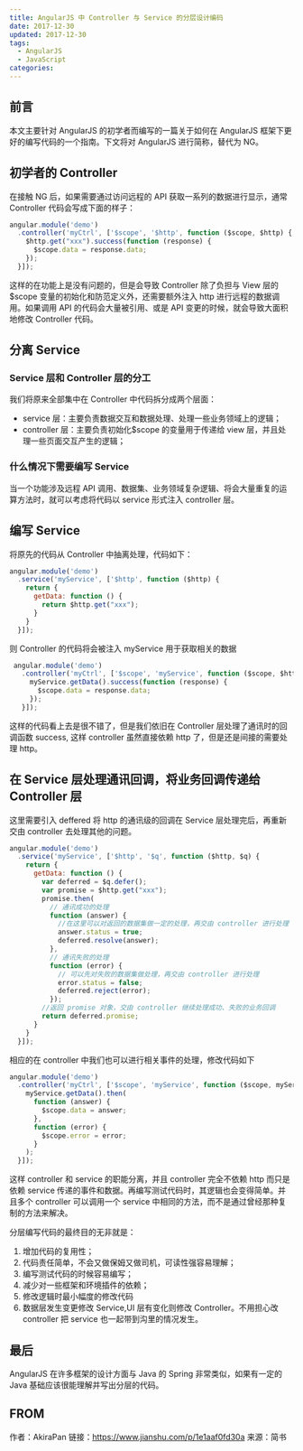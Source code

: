 ```yaml
---
title: AngularJS 中 Controller 与 Service 的分层设计编码
date: 2017-12-30
updated: 2017-12-30
tags:
  - AngularJS
  - JavaScript
categories:
---
```

## 前言

本文主要针对 AngularJS 的初学者而编写的一篇关于如何在 AngularJS 框架下更好的编写代码的一个指南。下文将对 AngularJS 进行简称，替代为 NG。


<!-- more -->

## 初学者的 Controller

在接触 NG 后，如果需要通过访问远程的 API 获取一系列的数据进行显示，通常 Controller 代码会写成下面的样子：

```js
angular.module('demo')
  .controller('myCtrl', ['$scope', '$http', function ($scope, $http) {
    $http.get("xxx").success(function (response) {
      $scope.data = response.data;
    });
  }]);
```

这样的在功能上是没有问题的，但是会导致 Controller 除了负担与 View 层的$scope 变量的初始化和防范定义外，还需要额外注入 http 进行远程的数据调用。如果调用 API 的代码会大量被引用、或是 API 变更的时候，就会导致大面积地修改 Controller 代码。

## 分离 Service

### Service 层和 Controller 层的分工

我们将原来全部集中在 Controller 中代码拆分成两个层面：

- service 层：主要负责数据交互和数据处理、处理一些业务领域上的逻辑；
- controller 层：主要负责初始化$scope 的变量用于传递给 view 层，并且处理一些页面交互产生的逻辑；

### 什么情况下需要编写 Service

当一个功能涉及远程 API 调用、数据集、业务领域复杂逻辑、将会大量重复的运算方法时，就可以考虑将代码以 service 形式注入 controller 层。

## 编写 Service

将原先的代码从 Controller 中抽离处理，代码如下：

```js
angular.module('demo')
  .service('myService', ['$http', function ($http) {
    return {
      getData: function () {
        return $http.get("xxx");
      }
    }
  }]);
```

则 Controller 的代码将会被注入 myService 用于获取相关的数据

```js
 angular.module('demo')
   .controller('myCtrl', ['$scope', 'myService', function ($scope, $http, myService) {
     myService.getData().success(function (response) {
       $scope.data = response.data;
     });
   }]);
```

这样的代码看上去是很不错了，但是我们依旧在 Controller 层处理了通讯时的回调函数 success, 这样 controller 虽然直接依赖 http 了，但是还是间接的需要处理 http。

## 在 Service 层处理通讯回调，将业务回调传递给 Controller 层

这里需要引入 deffered 将 http 的通讯级的回调在 Service 层处理完后，再重新交由 controller 去处理其他的问题。

```js
angular.module('demo')
  .service('myService', ['$http', '$q', function ($http, $q) {
    return {
      getData: function () {
        var deferred = $q.defer();
        var promise = $http.get("xxx");
        promise.then(
          // 通讯成功的处理
          function (answer) {
            //在这里可以对返回的数据集做一定的处理，再交由 controller 进行处理
            answer.status = true;
            deferred.resolve(answer);
          },
          // 通讯失败的处理
          function (error) {
            // 可以先对失败的数据集做处理，再交由 controller 进行处理
            error.status = false;
            deferred.reject(error);
          });
        //返回 promise 对象，交由 controller 继续处理成功、失败的业务回调
        return deferred.promise;
      }
    }
  }]);
```

相应的在 controller 中我们也可以进行相关事件的处理，修改代码如下

```js
angular.module('demo')
  .controller('myCtrl', ['$scope', 'myService', function ($scope, myService) {
    myService.getData().then(
      function (answer) {
        $scope.data = answer;
      },
      function (error) {
        $scope.error = error;
      }
    );
  }]);
```

这样 controller 和 service 的职能分离，并且 controller 完全不依赖 http 而只是依赖 service 传递的事件和数据。再编写测试代码时，其逻辑也会变得简单。并且多个 controller 可以调用一个 service 中相同的方法，而不是通过曾经那种复制的方法来解决。

分层编写代码的最终目的无非就是：

1. 增加代码的复用性；
2. 代码责任简单，不会又做保姆又做司机，可读性强容易理解；
3. 编写测试代码的时候容易编写；
4. 减少对一些框架和环境插件的依赖；
5. 修改逻辑时最小幅度的修改代码
6. 数据层发生变更修改 Service,UI 层有变化则修改 Controller。不用担心改 controller 把 service 也一起带到沟里的情况发生。

## 最后

AngularJS 在许多框架的设计方面与 Java 的 Spring 非常类似，如果有一定的 Java 基础应该很能理解并写出分层的代码。

## FROM

作者：AkiraPan
链接：https://www.jianshu.com/p/1e1aaf0fd30a
来源：简书
